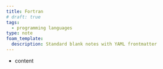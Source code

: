 ```yaml
---
title: Fortran
# draft: true
tags:
  - programming languages
type: note
foam_template:
  description: Standard blank notes with YAML frontmatter
---
```


* content
